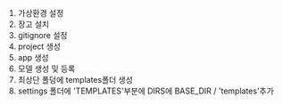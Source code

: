 1. 가상환경 설정
2. 장고 설치
3. gitignore 설정
4. project 생성
5. app 생성
6. 모델 생성 및 등록
7. 최상단 폴덩에 templates폴더 생성
8. settings 폴더에 'TEMPLATES'부분에 DIRS에 BASE_DIR / 'templates'추가